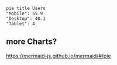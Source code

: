 ```mermaid
pie title Users
"Mobile": 55.9
"Desktop": 40.1
"Tablet": 4
```

## more Charts?
https://mermaid-js.github.io/mermaid/#/pie